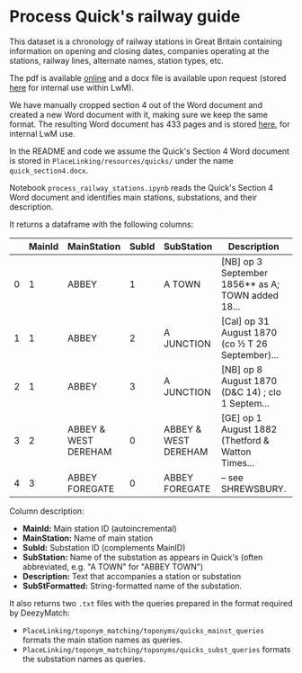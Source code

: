 # Process Quick's railway guide

This dataset is a chronology of railway stations in Great Britain containing information on opening and closing dates, companies operating at the stations, railway lines, alternate names, station types, etc.

The pdf is available [online](https://rchs.org.uk/wp-content/uploads/2020/09/Railway-Passenger-Stations-v5.02.pdf) and a docx file is available upon request (stored [here](https://lwmincomingquicks.blob.core.windows.net/quicks/quick.docx) for internal use within LwM).

We have manually cropped section 4 out of the Word document and created a new Word document with it, making sure we keep the same format. The resulting Word document has 433 pages and is stored [here](https://lwmincomingquicks.blob.core.windows.net/quicks/quick_section4.docx), for internal LwM use.

In the README and code we assume the Quick's Section 4 Word document is stored in `PlaceLinking/resources/quicks/` under the name `quick_section4.docx`.

Notebook `process_railway_stations.ipynb` reads the Quick's Section 4 Word document and identifies main stations, substations, and their description.

It returns a dataframe with the following columns:

|   | MainId | MainStation          | SubId | SubStation           | Description                                       | SubStFormatted         |
|---|--------|----------------------|-------|----------------------|---------------------------------------------------|------------------------|
| 0 | 1      | ABBEY                | 1     | A TOWN               | [NB] op 3 September 1856** as A; TOWN added 18... | ABBEY TOWN             |
| 1 | 1      | ABBEY                | 2     | A JUNCTION           | [Cal] op 31 August 1870 (co ½ T 26 September)...  | ABBEY JUNCTION         |
| 2 | 1      | ABBEY                | 3     | A JUNCTION           | [NB] op 8 August 1870 (D&C 14) ; clo 1 Septem...  | ABBEY JUNCTION         |
| 3 | 2      | ABBEY & WEST DEREHAM | 0     | ABBEY & WEST DEREHAM | [GE] op 1 August 1882 (Thetford & Watton Times... | ABBEY AND WEST DEREHAM |
| 4 | 3      | ABBEY FOREGATE       | 0     | ABBEY FOREGATE       | – see SHREWSBURY.                                 | ABBEY FOREGATE         |

Column description:
* **MainId:** Main station ID (autoincremental)
* **MainStation:** Name of main station
* **SubId:** Substation ID (complements MainID)
* **SubStation:** Name of the substation as appears in Quick's (often abbreviated, e.g. "A TOWN" for "ABBEY TOWN")
* **Description:** Text that accompanies a station or substation
* **SubStFormatted:** String-formatted name of the substation.

It also returns two `.txt` files with the queries prepared in the format required by DeezyMatch:
* `PlaceLinking/toponym_matching/toponyms/quicks_mainst_queries` formats the main station names as queries.
* `PlaceLinking/toponym_matching/toponyms/quicks_subst_queries` formats the substation names as queries.
